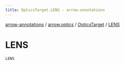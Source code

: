 ```yaml
---
title: OpticsTarget.LENS - arrow-annotations
---
```


[arrow-annotations](../../index.html) / [arrow.optics](../index.html) / [OpticsTarget](index.html) / [LENS](./-l-e-n-s.html)

# LENS

`LENS`